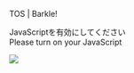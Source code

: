TOS | Barkle!

JavaScriptを有効にしてください  
Please turn on your JavaScript

![](/static-assets/splash.png?1733187368179)